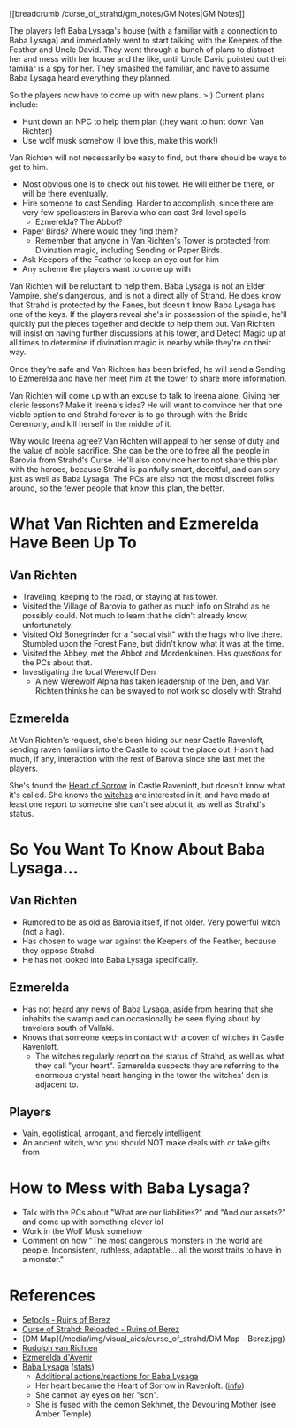 [[breadcrumb /curse_of_strahd/gm_notes/GM Notes|GM Notes]]

The players left Baba Lysaga's house (with a familiar with a connection to Baba Lysaga) and immediately went to start talking with the Keepers of the Feather and Uncle David. They went through a bunch of plans to distract her and mess with her house and the like, until Uncle David pointed out their familiar is a spy for her. They smashed the familiar, and have to assume Baba Lysaga heard everything they planned.

So the players now have to come up with new plans. >:) Current plans include:

* Hunt down an NPC to help them plan (they want to hunt down Van Richten)
* Use wolf musk somehow (I love this, make this work!)

Van Richten will not necessarily be easy to find, but there should be ways to get to him.

* Most obvious one is to check out his tower. He will either be there, or will be there eventually.
* Hire someone to cast Sending. Harder to accomplish, since there are very few spellcasters in Barovia who can cast 3rd level spells.
  * Ezmerelda? The Abbot?
* Paper Birds? Where would they find them?
  * Remember that anyone in Van Richten's Tower is protected from Divination magic, including Sending or Paper Birds.
* Ask Keepers of the Feather to keep an eye out for him
* Any scheme the players want to come up with

Van Richten will be reluctant to help them. Baba Lysaga is not an Elder Vampire, she's dangerous, and is not a direct ally of Strahd. He does know that Strahd is protected by the Fanes, but doesn't know Baba Lysaga has one of the keys. If the players reveal she's in possession of the spindle, he'll quickly put the pieces together and decide to help them out. Van Richten will insist on having further discussions at his tower, and Detect Magic up at all times to determine if divination magic is nearby while they're on their way.

Once they're safe and Van Richten has been briefed, he will send a Sending to Ezmerelda and have her meet him at the tower to share more information.

Van Richten will come up with an excuse to talk to Ireena alone. Giving her cleric lessons? Make it Ireena's idea? He will want to convince her that one viable option to end Strahd forever is to go through with the Bride Ceremony, and kill herself in the middle of it. 

Why would Ireena agree? Van Richten will appeal to her sense of duty and the value of noble sacrifice. She can be the one to free all the people in Barovia from Strahd's Curse. He'll also convince her to not share this plan with the heroes, because Strahd is painfully smart, deceitful, and can scry just as well as Baba Lysaga. The PCs are also not the most discreet folks around, so the fewer people that know this plan, the better.

# What Van Richten and Ezmerelda Have Been Up To

## Van Richten

* Traveling, keeping to the road, or staying at his tower.
* Visited the Village of Barovia to gather as much info on Strahd as he possibly could. Not much to learn that he didn't already know, unfortunately.
* Visited Old Bonegrinder for a "social visit" with the hags who live there. Stumbled upon the Forest Fane, but didn't know what it was at the time.
* Visited the Abbey, met the Abbot and Mordenkainen. Has *questions* for the PCs about that.
* Investigating the local Werewolf Den
  * A new Werewolf Alpha has taken leadership of the Den, and Van Richten thinks he can be swayed to not work so closely with Strahd

## Ezmerelda

At Van Richten's request, she's been hiding our near Castle Ravenloft, sending raven familiars into the Castle to scout the place out. Hasn't had much, if any, interaction with the rest of Barovia since she last met the players.

She's found the [Heart of Sorrow](https://5e.tools/adventure.html#cos,5,k20.%20heart%20of%20sorrow) in Castle Ravenloft, but doesn't know what it's called. She knows the [witches](https://5e.tools/adventure.html#cos,5,k56.%20cauldron) are interested in it, and have made at least one report to someone she can't see about it, as well as Strahd's status.

# So You Want To Know About Baba Lysaga...

## Van Richten

* Rumored to be as old as Barovia itself, if not older. Very powerful witch (not a hag).
* Has chosen to wage war against the Keepers of the Feather, because they oppose Strahd.
* He has not looked into Baba Lysaga specifically.

## Ezmerelda

* Has not heard any news of Baba Lysaga, aside from hearing that she inhabits the swamp and can occasionally be seen flying about by travelers south of Vallaki.
* Knows that someone keeps in contact with a coven of witches in Castle Ravenloft.
  * The witches regularly report on the status of Strahd, as well as what they call "your heart". Ezmerelda suspects they are referring to the enormous crystal heart hanging in the tower the witches' den is adjacent to. 

## Players

* Vain, egotistical, arrogant, and fiercely intelligent
* An ancient witch, who you should NOT make deals with or take gifts from

# How to Mess with Baba Lysaga?

* Talk with the PCs about "What are our liabilities?" and "And our assets?" and come up with something clever lol
* Work in the Wolf Musk somehow
* Comment on how "The most dangerous monsters in the world are people. Inconsistent, ruthless, adaptable... all the worst traits to have in a monster."

# References

* [5etools - Ruins of Berez](https://5e.tools/adventure.html#cos,11)
* [Curse of Strahd: Reloaded - Ruins of Berez](https://docs.google.com/document/d/181PaAJTefUhlK-x9EAQDK1Yt70n9eZBXZU6kehKNfX8/view)
* [DM Map](/media/img/visual_aids/curse_of_strahd/DM Map - Berez.jpg)
* [Rudolph van Richten](^curse_of_strahd/rudolph_van_richten.jpg)
* [Ezmerelda d'Avenir](^curse_of_strahd/ezmerelda_2.jpg)
* [Baba Lysaga](^curse_of_strahd/baba_lysaga.jpg) ([stats](https://5e.tools/bestiary.html#baba%20lysaga_cos))
    * [Additional actions/reactions for Baba Lysaga](https://old.reddit.com/r/mattcolville/comments/dwhbuq/actionoriented_baba_lysaga_curse_of_strahd/)
    * Her heart became the Heart of Sorrow in Ravenloft. ([info](https://old.reddit.com/r/CurseofStrahd/comments/j1kkel/giving_baba_lysaga_her_rightful_place_in_the_story/))
    * She cannot lay eyes on her "son".
    * She is fused with the demon Sekhmet, the Devouring Mother (see Amber Temple)
